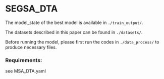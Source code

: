 # SEGSA_DTA
The model_state of the best model is available in ```./train_output/```.

The datasets described in this paper can be found in ```./datasets/```.

Before running the model, please first run the codes in ```./data_process/``` to produce necessary files.

### Requirements:
see MSA_DTA.yaml

